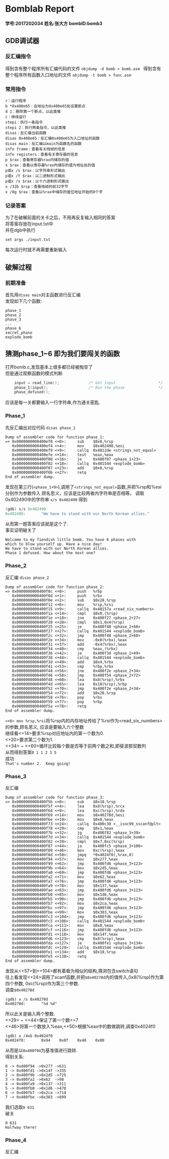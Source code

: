 # Bomblab Report
**学号:2017202034**
**姓名:张大方**
**bombID:bomb3**
## GDB调试器

### 反汇编指令
得到含有整个程序所有汇编代码的文件
`objdump -d bomb > bomb.asm `
得到含有整个程序所有函数入口地址的文件
`objdump -t bomb > func.asm `

### 常用指令
```
r：运行程序
b *0x400e65：在地址为0x400e65处设置断点
d 1：删除第一个断点，以此类推
c：继续运行
stepi：执行一条指令
stepi 2：执行两条指令，以此类推
disas：反汇编当前函数
disas 0x400e65：反汇编0x400e65为入口地址的函数
disas main：反汇编以main为函数名的函数
info frame：查看有关栈帧的信息
info registers：查看有关寄存器的信息
p $rax：查看寄存器%rax内储存的值
x $rax：查看以寄存器%rax内储存的值为地址处的值
p或x /s $rax：以字符串形式输出
p或x /t $rax：以二进制形式输出
p或x /x $rax：以十六进制形式输出
x /32b $rsp：查看栈帧的前32字节
x /8g $rax：查看以%rax中储存的值位地址开始的8个字
```

### 记录答案
为了在破解前面的关卡之后，不用再反复输入相同的答案<br>
将答案存放在input.txt中<br>
并在dgb中执行

`set args ./input.txt`

每次运行时就不再需要重新输入

## 破解过程
### 前期准备
首先用`disas main`对主函数进行反汇编<br>
发现如下几个函数:<br>
```
phase_1
phase_2
phase_3
...
phase_6
secret_phase
explode_bomb
```
猜测phase_1~6   即为我们要闯关的函数<br>
-------

打开bomb.c,发现基本上很多都已经被掏空了<br>
但是通过观察函数的模式判断
```C
    input = read_line();             /* Get input                   */
    phase_1(input);                  /* Run the phase               */
    phase_defused();        
```
应该是每一关都要输入一行字符串,作为通关密匙.

### Phase_1
先反汇编出对应代码
`disas phase_1`
```
Dump of assembler code for function phase_1:
=> 0x0000000000400ef0 <+0>:     sub    $0x8,%rsp
   0x0000000000400ef4 <+4>:     mov    $0x402490,%esi
   0x0000000000400ef9 <+9>:     callq  0x4012de <strings_not_equal>
   0x0000000000400efe <+14>:    test   %eax,%eax
   0x0000000000400f00 <+16>:    je     0x400f07 <phase_1+23>
   0x0000000000400f02 <+18>:    callq  0x401544 <explode_bomb>
   0x0000000000400f07 <+23>:    add    $0x8,%rsp
   0x0000000000400f0b <+27>:    retq   
End of assembler dump.
```
发现在第三行(`<phase_1+9>`),调用了`<strings_not_equal>`函数,并把%rsp和%esi分别作为参数传入
顾名思义，应该是比较两者内字符串是否相等。
调取0x402490中的字符串 `x/s 0x402490`
得到
```C
(gdb) x/s 0x402490
0x402490:       "We have to stand with our North Korean allies."
```
从而第一题答案应该就是这个了.<br>
事实证明破关了
```
Welcome to my fiendish little bomb. You have 6 phases with
which to blow yourself up. Have a nice day!
We have to stand with our North Korean allies.
Phase 1 defused. How about the next one?
```

### Phase_2
反汇编
`disas phase_2`
```
Dump of assembler code for function phase_2:
=> 0x0000000000400f0c <+0>:     push   %rbp
   0x0000000000400f0d <+1>:     push   %rbx
   0x0000000000400f0e <+2>:     sub    $0x28,%rsp
   0x0000000000400f12 <+6>:     mov    %rsp,%rsi
   0x0000000000400f15 <+9>:     callq  0x40157a <read_six_numbers>
   0x0000000000400f1a <+14>:    cmpl   $0x0,(%rsp)
   0x0000000000400f1e <+18>:    jne    0x400f27 <phase_2+27>
   0x0000000000400f20 <+20>:    cmpl   $0x1,0x4(%rsp)
   0x0000000000400f25 <+25>:    je     0x400f48 <phase_2+60>
   0x0000000000400f27 <+27>:    callq  0x401544 <explode_bomb>
   0x0000000000400f2c <+32>:    jmp    0x400f48 <phase_2+60>
   0x0000000000400f2e <+34>:    mov    -0x8(%rbx),%eax
   0x0000000000400f31 <+37>:    add    -0x4(%rbx),%eax
   0x0000000000400f34 <+40>:    cmp    %eax,(%rbx)
   0x0000000000400f36 <+42>:    je     0x400f3d <phase_2+49>
   0x0000000000400f38 <+44>:    callq  0x401544 <explode_bomb>
   0x0000000000400f3d <+49>:    add    $0x4,%rbx
   0x0000000000400f41 <+53>:    cmp    %rbp,%rbx
   0x0000000000400f44 <+56>:    jne    0x400f2e <phase_2+34>
   0x0000000000400f46 <+58>:    jmp    0x400f54 <phase_2+72>
   0x0000000000400f48 <+60>:    lea    0x8(%rsp),%rbx
   0x0000000000400f4d <+65>:    lea    0x18(%rsp),%rbp
   0x0000000000400f52 <+70>:    jmp    0x400f2e <phase_2+34>
   0x0000000000400f54 <+72>:    add    $0x28,%rsp
   0x0000000000400f58 <+76>:    pop    %rbx
   0x0000000000400f59 <+77>:    pop    %rbp
   0x0000000000400f5a <+78>:    retq   
End of assembler dump.
```

`<+6> mov %rsp,%rsi`将%rsp内的内存地址传给了%rsi作为<read_six_numbers>的参数,顾名思义,
应该是要输入六个整数<br>
继续看<+14>要求%rsp对应地址内的第一个数为0.<br>
<+20>要求第二个数为1.<br>
<+34> ~ <+60>循环比较每个数是否等于前两个数之和,即斐波那契数列<br>
从而得到答案`0 1 1 2 3 5` <br>
成功<br>
`That's number 2.  Keep going!`

### Phase_3

反汇编
```
Dump of assembler code for function phase_3:
=> 0x0000000000400f5b <+0>:     sub    $0x18,%rsp
   0x0000000000400f5f <+4>:     lea    0x8(%rsp),%rcx
   0x0000000000400f64 <+9>:     lea    0xc(%rsp),%rdx
   0x0000000000400f69 <+14>:    mov    $0x40278d,%esi
   0x0000000000400f6e <+19>:    mov    $0x0,%eax
   0x0000000000400f73 <+24>:    callq  0x400c30 <__isoc99_sscanf@plt>
   0x0000000000400f78 <+29>:    cmp    $0x1,%eax
   0x0000000000400f7b <+32>:    jg     0x400f82 <phase_3+39>
   0x0000000000400f7d <+34>:    callq  0x401544 <explode_bomb>
   0x0000000000400f82 <+39>:    cmpl   $0x7,0xc(%rsp)
   0x0000000000400f87 <+44>:    ja     0x400fc5 <phase_3+106>
   0x0000000000400f89 <+46>:    mov    0xc(%rsp),%eax
   0x0000000000400f8d <+50>:    jmpq   *0x4024f0(,%rax,8)
   0x0000000000400f94 <+57>:    mov    $0x277,%eax
   0x0000000000400f99 <+62>:    jmp    0x400fd6 <phase_3+123>
   0x0000000000400f9b <+64>:    mov    $0x2d5,%eax
   0x0000000000400fa0 <+69>:    jmp    0x400fd6 <phase_3+123>
   0x0000000000400fa2 <+71>:    mov    $0x62,%eax
   0x0000000000400fa7 <+76>:    jmp    0x400fd6 <phase_3+123>
   0x0000000000400fa9 <+78>:    mov    $0x137,%eax
   0x0000000000400fae <+83>:    jmp    0x400fd6 <phase_3+123>
   0x0000000000400fb0 <+85>:    mov    $0x1d6,%eax
   0x0000000000400fb5 <+90>:    jmp    0x400fd6 <phase_3+123>
   0x0000000000400fb7 <+92>:    mov    $0x2ca,%eax
   0x0000000000400fbc <+97>:    jmp    0x400fd6 <phase_3+123>
   0x0000000000400fbe <+99>:    mov    $0x383,%eax
   0x0000000000400fc3 <+104>:   jmp    0x400fd6 <phase_3+123>
   0x0000000000400fc5 <+106>:   callq  0x401544 <explode_bomb>
   0x0000000000400fca <+111>:   mov    $0x0,%eax
   0x0000000000400fcf <+116>:   jmp    0x400fd6 <phase_3+123>
   0x0000000000400fd1 <+118>:   mov    $0x14f,%eax
   0x0000000000400fd6 <+123>:   cmp    0x8(%rsp),%eax
   0x0000000000400fda <+127>:   je     0x400fe1 <phase_3+134>
   0x0000000000400fdc <+129>:   callq  0x401544 <explode_bomb>
   0x0000000000400fe1 <+134>:   add    $0x18,%rsp
   0x0000000000400fe5 <+138>:   retq   
End of assembler dump.
```
发现从<+57>到<+104>都有着极为相似的结构,猜测包含switch语句<br>
往上看发现<+24>调用了scanf函数,并把`$0x40278d`内的值传入,0x8(%rsp)作为第四个参数,
0xc(%rsp)作为第三个参数.<br>
调查`$0x40278d`
```
(gdb) x /s 0x40278d
0x40278d:       "%d %d"
```
所以此关是输入两个整数.<br>
<+29> ~ <+44>保证了第一个数<=7<br>
<+46>将第一个数放入%eax,<+50>根据%eax中的数做跳转,调查0x4024f0<br>
```
(gdb) x /4xb 0x4024f0
0x4024f0:       0x94    0x0f    0x40    0x00
```
从而是以`0x400f94`为基准值进行跳转.<br>
得到关系:
```
0 -> 0x400f94 ->0x277 ->631
1 -> 0x400fd1 ->0x14f ->335
2 -> 0x400f9b ->0x2d5 ->725
3 -> 0x400fa2 ->0x62  ->98
4 -> 0x400fa9 ->0x137 ->311
5 -> 0x400fb0 ->0x1d6 ->470
6 -> 0x400fb7 ->0x2ca ->714
7 -> 0x400fbe ->0x383 ->899
```
我们选取`0 631`<br>
破关
```
0 631
Halfway there!

```

### Phase_4
反汇编
